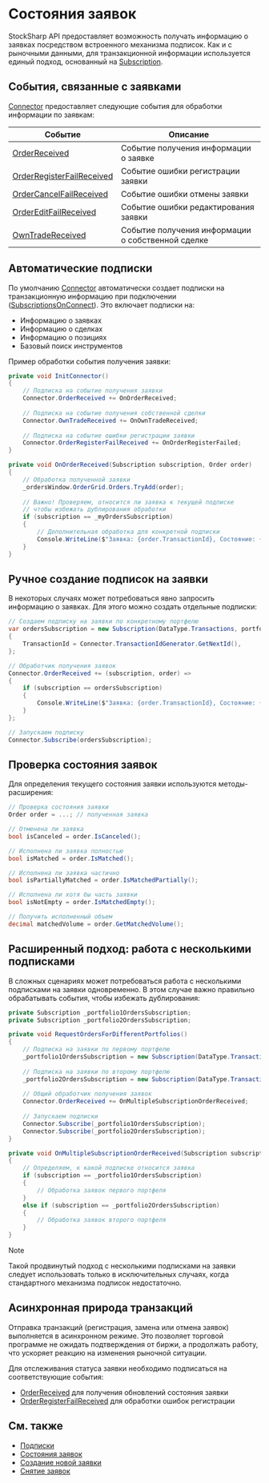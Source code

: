# Состояния заявок

StockSharp API предоставляет возможность получать информацию о заявках посредством встроенного механизма подписок. Как и с рыночными данными, для транзакционной информации используется единый подход, основанный на [Subscription](xref:StockSharp.BusinessEntities.Subscription).

## События, связанные с заявками

[Connector](xref:StockSharp.Algo.Connector) предоставляет следующие события для обработки информации по заявкам:

| Событие | Описание |
|---------|----------|
| [OrderReceived](xref:StockSharp.Algo.Connector.OrderReceived) | Событие получения информации о заявке |
| [OrderRegisterFailReceived](xref:StockSharp.Algo.Connector.OrderRegisterFailReceived) | Событие ошибки регистрации заявки |
| [OrderCancelFailReceived](xref:StockSharp.Algo.Connector.OrderCancelFailReceived) | Событие ошибки отмены заявки |
| [OrderEditFailReceived](xref:StockSharp.Algo.Connector.OrderEditFailReceived) | Событие ошибки редактирования заявки |
| [OwnTradeReceived](xref:StockSharp.Algo.Connector.OwnTradeReceived) | Событие получения информации о собственной сделке |

## Автоматические подписки

По умолчанию [Connector](xref:StockSharp.Algo.Connector) автоматически создает подписки на транзакционную информацию при подключении ([SubscriptionsOnConnect](xref:StockSharp.Algo.Connector.SubscriptionsOnConnect)). Это включает подписки на:

- Информацию о заявках
- Информацию о сделках
- Информацию о позициях
- Базовый поиск инструментов

Пример обработки события получения заявки:

```cs
private void InitConnector()
{
    // Подписка на событие получения заявки
    Connector.OrderReceived += OnOrderReceived;
    
    // Подписка на событие получения собственной сделки
    Connector.OwnTradeReceived += OnOwnTradeReceived;
    
    // Подписка на событие ошибки регистрации заявки
    Connector.OrderRegisterFailReceived += OnOrderRegisterFailed;
}

private void OnOrderReceived(Subscription subscription, Order order)
{
    // Обработка полученной заявки
    _ordersWindow.OrderGrid.Orders.TryAdd(order);
    
    // Важно! Проверяем, относится ли заявка к текущей подписке
    // чтобы избежать дублирования обработки
    if (subscription == _myOrdersSubscription)
    {
        // Дополнительная обработка для конкретной подписки
        Console.WriteLine($"Заявка: {order.TransactionId}, Состояние: {order.State}");
    }
}
```

## Ручное создание подписок на заявки

В некоторых случаях может потребоваться явно запросить информацию о заявках. Для этого можно создать отдельные подписки:

```cs
// Создаем подписку на заявки по конкретному портфелю
var ordersSubscription = new Subscription(DataType.Transactions, portfolio)
{
    TransactionId = Connector.TransactionIdGenerator.GetNextId(),
};

// Обработчик получения заявок
Connector.OrderReceived += (subscription, order) =>
{
    if (subscription == ordersSubscription)
    {
        Console.WriteLine($"Заявка: {order.TransactionId}, Состояние: {order.State}, Портфель: {order.Portfolio.Name}");
    }
};

// Запускаем подписку
Connector.Subscribe(ordersSubscription);
```

## Проверка состояния заявок

Для определения текущего состояния заявки используются методы-расширения:

```cs
// Проверка состояния заявки
Order order = ...; // полученная заявка

// Отменена ли заявка
bool isCanceled = order.IsCanceled();

// Исполнена ли заявка полностью
bool isMatched = order.IsMatched();

// Исполнена ли заявка частично
bool isPartiallyMatched = order.IsMatchedPartially();

// Исполнена ли хотя бы часть заявки
bool isNotEmpty = order.IsMatchedEmpty();

// Получить исполненный объем
decimal matchedVolume = order.GetMatchedVolume();
```

## Расширенный подход: работа с несколькими подписками

В сложных сценариях может потребоваться работа с несколькими подписками на заявки одновременно. В этом случае важно правильно обрабатывать события, чтобы избежать дублирования:

```cs
private Subscription _portfolio1OrdersSubscription;
private Subscription _portfolio2OrdersSubscription;

private void RequestOrdersForDifferentPortfolios()
{
    // Подписка на заявки по первому портфелю
    _portfolio1OrdersSubscription = new Subscription(DataType.Transactions, _portfolio1);
    
    // Подписка на заявки по второму портфелю
    _portfolio2OrdersSubscription = new Subscription(DataType.Transactions, _portfolio2);
    
    // Общий обработчик получения заявок
    Connector.OrderReceived += OnMultipleSubscriptionOrderReceived;
    
    // Запускаем подписки
    Connector.Subscribe(_portfolio1OrdersSubscription);
    Connector.Subscribe(_portfolio2OrdersSubscription);
}

private void OnMultipleSubscriptionOrderReceived(Subscription subscription, Order order)
{
    // Определяем, к какой подписке относится заявка
    if (subscription == _portfolio1OrdersSubscription)
    {
        // Обработка заявок первого портфеля
    }
    else if (subscription == _portfolio2OrdersSubscription)
    {
        // Обработка заявок второго портфеля
    }
}
```

> [!NOTE]
> Такой продвинутый подход с несколькими подписками на заявки следует использовать только в исключительных случаях, когда стандартного механизма подписок недостаточно.

## Асинхронная природа транзакций

Отправка транзакций (регистрация, замена или отмена заявок) выполняется в асинхронном режиме. Это позволяет торговой программе не ожидать подтверждения от биржи, а продолжать работу, что ускоряет реакцию на изменения рыночной ситуации.

Для отслеживания статуса заявки необходимо подписаться на соответствующие события:
- [OrderReceived](xref:StockSharp.Algo.Connector.OrderReceived) для получения обновлений состояния заявки
- [OrderRegisterFailReceived](xref:StockSharp.Algo.Connector.OrderRegisterFailReceived) для обработки ошибок регистрации

## См. также

- [Подписки](subscriptions.md)
- [Состояния заявок](orders_states.md)
- [Создание новой заявки](create_new_order.md)
- [Снятие заявок](order_cancel.md)